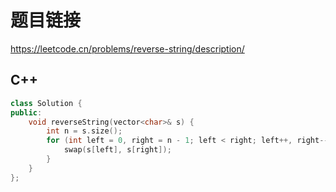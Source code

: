 # 题目链接

https://leetcode.cn/problems/reverse-string/description/

## C++

```C++
class Solution {
public:
    void reverseString(vector<char>& s) {
        int n = s.size();
        for (int left = 0, right = n - 1; left < right; left++, right--) {
            swap(s[left], s[right]);
        }
    }
};
```